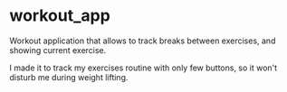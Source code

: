 # workout_app

Workout application that allows to track breaks between exercises, and showing current exercise.

I made it to track my exercises routine with only few buttons, so it won't disturb me during weight lifting.
